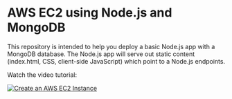 # AWS EC2 using Node.js and MongoDB

This repository is intended to help you deploy a basic Node.js app with a MongoDB database.  The Node.js app will serve out static content (index.html, CSS, client-side JavaScript) which point to a Node.js endpoints.

Watch the video tutorial:

[![Create an AWS EC2 Instance](https://www.aaronwht.com/images/videos/aws-ec2-node-mongo.jpg)](http://www.youtube.com/watch?v=Eh-u9CarXmA)
